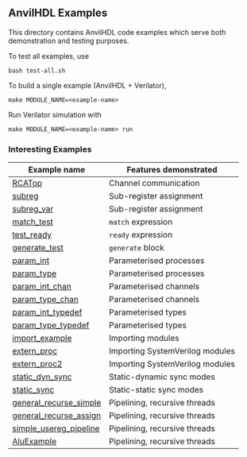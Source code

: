 ## AnvilHDL Examples

This directory contains AnvilHDL code examples
which serve both demonstration and testing purposes.

To test all examples, use
```
bash test-all.sh
```

To build a single example (AnvilHDL + Verilator),
```
make MODULE_NAME=<example-name>
```
Run Verilator simulation with
```
make MODULE_NAME=<example-name> run
```

### Interesting Examples

| Example name | Features demonstrated |
| -------------|-----------------------|
| [RCATop](RCATop.anvil) | Channel communication |
| [subreg](subreg.anvil) | Sub-register assignment |
| [subreg_var](subreg_var.anvil) | Sub-register assignment |
| [match_test](match_test.anvil) | `match` expression |
| [test_ready](test_ready.anvil) | `ready` expression |
| [generate_test](generate_test.anvil) | `generate` block |
| [param_int](param_int.anvil) | Parameterised processes |
| [param_type](param_type.anvil) | Parameterised processes |
| [param_int_chan](param_int_chan.anvil) | Parameterised channels |
| [param_type_chan](param_type_chan.anvil) | Parameterised channels |
| [param_int_typedef](param_int_typedef.anvil) | Parameterised types |
| [param_type_typedef](param_type_typedef.anvil) | Parameterised types |
| [import_example](import_example.anvil) | Importing modules |
| [extern_proc](extern_proc.anvil) | Importing SystemVerilog modules |
| [extern_proc2](extern_proc2.anvil) | Importing SystemVerilog modules |
| [static_dyn_sync](static_dyn_sync.anvil) | Static-dynamic sync modes |
| [static_sync](static_sync.anvil) | Static-static sync modes |
| [general_recurse_simple](general_recurse_simple.anvil) | Pipelining, recursive threads |
| [general_recurse_assign](general_recurse_assign.anvil) | Pipelining, recursive threads |
| [simple_usereg_pipeline](simple_usereg_pipeline.anvil) | Pipelining, recursive threads |
| [AluExample](AluExample.anvil) | Pipelining, recursive threads |

